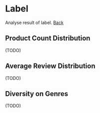 # Label

Analyse result of label. [Back](../readme.md)

## Product Count Distribution

(TODO)

## Average Review Distribution

(TODO)

## Diversity on Genres

(TODO)
